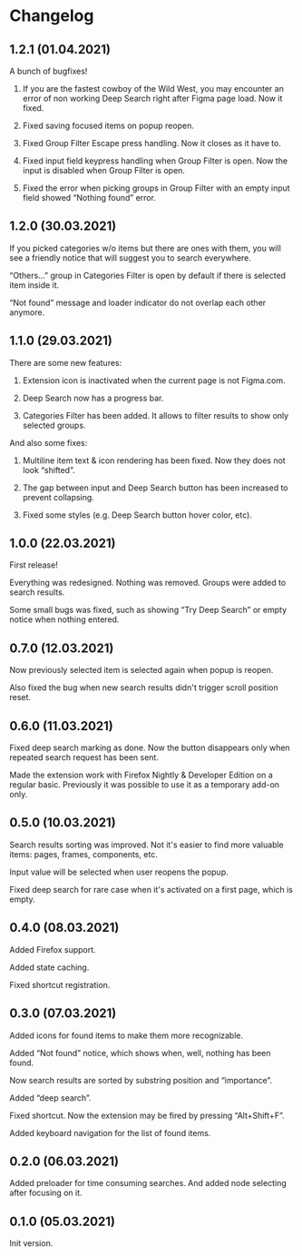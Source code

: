 # Changelog

## 1.2.1 (01.04.2021)

A bunch of bugfixes!

1. If you are the fastest cowboy of the Wild West, you may encounter an error of non working Deep Search right after Figma page load. 
   Now it fixed.
   
2. Fixed saving focused items on popup reopen. 

3. Fixed Group Filter Escape press handling. Now it closes as it have to.

4. Fixed input field keypress handling when Group Filter is open. Now the input is disabled when Group Filter is open.

5. Fixed the error when picking groups in Group Filter with an empty input field showed “Nothing found” error.


## 1.2.0 (30.03.2021)

If you picked categories w/o items but there are ones with them, you will see a friendly notice that will
suggest you to search everywhere.

“Others...” group in Categories Filter is open by default if there is selected item inside it.

“Not found” message and loader indicator do not overlap each other anymore.


## 1.1.0 (29.03.2021)

There are some new features:

1. Extension icon is inactivated when the current page is not Figma.com.

2. Deep Search now has a progress bar.

3. Categories Filter has been added. It allows to filter results to show only selected groups.


And also some fixes:

1. Multiline item text & icon rendering has been fixed. Now they does not look “shifted”.

2. The gap between input and Deep Search button has been increased to prevent collapsing.

3. Fixed some styles (e.g. Deep Search button hover color, etc).


## 1.0.0 (22.03.2021)

First release!

Everything was redesigned. Nothing was removed. Groups were added to search results.

Some small bugs was fixed, such as showing “Try Deep Search” or empty notice when nothing entered. 


## 0.7.0 (12.03.2021)

Now previously selected item is selected again when popup is reopen.

Also fixed the bug when new search results didn't trigger scroll position reset.


## 0.6.0 (11.03.2021)

Fixed deep search marking as done. Now the button disappears only when repeated search request has been sent.

Made the extension work with Firefox Nightly & Developer Edition on a regular basic. 
Previously it was possible to use it as a temporary add-on only.


## 0.5.0 (10.03.2021)

Search results sorting was improved. Not it's easier to find more valuable items: pages, frames, components, etc.

Input value will be selected when user reopens the popup.

Fixed deep search for rare case when it's activated on a first page, which is empty.


## 0.4.0 (08.03.2021)

Added Firefox support.

Added state caching. 

Fixed shortcut registration.


## 0.3.0 (07.03.2021)

Added icons for found items to make them more recognizable.

Added “Not found” notice, which shows when, well, nothing has been found.

Now search results are sorted by substring position and “importance”. 

Added “deep search”.

Fixed shortcut. Now the extension may be fired by pressing “Alt+Shift+F”.

Added keyboard navigation for the list of found items.


## 0.2.0 (06.03.2021)

Added preloader for time consuming searches. And added node selecting after focusing on it. 


## 0.1.0 (05.03.2021)

Init version.

